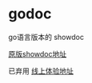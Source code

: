 # godoc
go语言版本的 showdoc

[原版showdoc地址](https://www.showdoc.cc/)



已弃用 [线上体验地址](http://godoc.kphcdr.com) 
